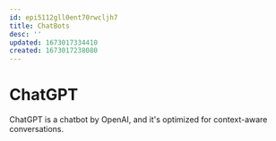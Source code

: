 ```yaml
---
id: epi5112gll0ent70rwcljh7
title: ChatBots
desc: ''
updated: 1673017334410
created: 1673017238080
---
```


# ChatGPT

ChatGPT is a chatbot by OpenAI, and it's optimized for context-aware conversations.

